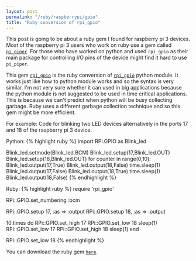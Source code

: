 ```yaml
---
layout: post
permalink: "/ruby/raspberrypi/gpio"
title: "Ruby conversion of rpi_gpio"
---
```

This post is going to be about a ruby gem I found for raspberry pi 3 devices. Most of the raspberry pi 3 users who work on ruby use a gem called [`pi_piper`][pi_piper-github]. For those who have worked on python and used `rpi_gpio` as their main package for controlling I/O pins of the device might find it hard to use `pi_piper`.

This gem [`rpi_gpio`][rpi_gpio-github] is the ruby conversion of [`rpi_gpio`][rpi_gpio-python] python module. It works just like how to python module works and so the syntax is very similar. I'm not very sure whether it can used in big applications because the python module is not suggested to be used in time critical applications. This is because we can't predict when python will be busy collecting garbage. Ruby uses a different garbage collection technique and so this gem might be more efficient.

For example: Code for blinking two LED devices alternatively in the ports 17 and 18 of the raspberry pi 3 device.

Python:
{% highlight ruby %}
import RPi.GPIO as Blink_led

Blink_led.setmode(Blink_led.BCM)
Blink_led.setup(17,Blink_led.OUT)
Blink_led.setup(18,Blink_led.OUT)
for counter in range(0,10):
	Blink_led.output(17,True)
	Blink_led.output(18,False)
	time.sleep(1)
	Blink_led.output(17,False)
	Blink_led.output(18,True)
	time.sleep(1)
Blink_led.output(18,False)
{% endhighlight %}

Ruby:
{% highlight ruby %}
require 'rpi_gpio'

RPi::GPIO.set_numbering :bcm

RPi::GPIO.setup 17, :as => :output
RPi::GPIO.setup 18, :as => :output

10.times do
  RPi::GPIO.set_high 17
  RPi::GPIO.set_low 18
  sleep(1)
  RPi::GPIO.set_low 17
  RPi::GPIO.set_high 18
  sleep(1)
end

RPi::GPIO.set_low 18
{% endhighlight %}

You can download the ruby gem [`here`][rpi_gpio-gem].

[pi_piper-github]: https://github.com/jwhitehorn/pi_piper
[rpi_gpio-gem]: https://rubygems.org/gems/rpi_gpio
[rpi_gpio-github]: https://github.com/ClockVapor/rpi_gpio
[rpi_gpio-python]: https://sourceforge.net/projects/raspberry-gpio-python/
[garbage-collection]: http://patshaughnessy.net/2013/10/24/visualizing-garbage-collection-in-ruby-and-python